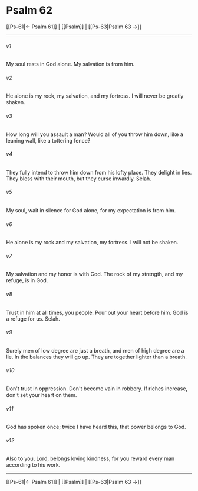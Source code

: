 # Psalm 62

[[Ps-61|← Psalm 61]] | [[Psalm]] | [[Ps-63|Psalm 63 →]]
***



###### v1 
My soul rests in God alone. My salvation is from him. 

###### v2 
He alone is my rock, my salvation, and my fortress. I will never be greatly shaken. 

###### v3 
How long will you assault a man? Would all of you throw him down, like a leaning wall, like a tottering fence? 

###### v4 
They fully intend to throw him down from his lofty place. They delight in lies. They bless with their mouth, but they curse inwardly. Selah. 

###### v5 
My soul, wait in silence for God alone, for my expectation is from him. 

###### v6 
He alone is my rock and my salvation, my fortress. I will not be shaken. 

###### v7 
My salvation and my honor is with God. The rock of my strength, and my refuge, is in God. 

###### v8 
Trust in him at all times, you people. Pour out your heart before him. God is a refuge for us. Selah. 

###### v9 
Surely men of low degree are just a breath, and men of high degree are a lie. In the balances they will go up. They are together lighter than a breath. 

###### v10 
Don't trust in oppression. Don't become vain in robbery. If riches increase, don't set your heart on them. 

###### v11 
God has spoken once; twice I have heard this, that power belongs to God. 

###### v12 
Also to you, Lord, belongs loving kindness, for you reward every man according to his work.

***
[[Ps-61|← Psalm 61]] | [[Psalm]] | [[Ps-63|Psalm 63 →]]
